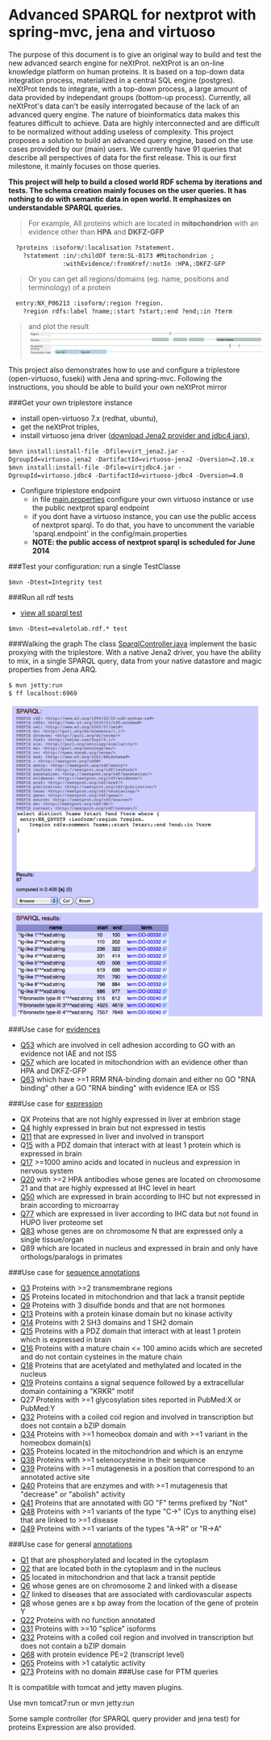 Advanced SPARQL for nextprot with spring-mvc, jena and virtuoso 
===============================================================
The purpose of this document is to give an original way to build and test the new advanced search engine for neXtProt. neXtProt is an on-line knowledge platform on human proteins. It is based on a top-down data integration process, materialized in a central SQL engine (postgres). neXtProt tends to integrate, with a top-down process, a large amount of data provided by independant groups (bottom-up process). Currently, all neXtProt's data can't be easily interrogated because of the lack of an advanced query engine. The nature of bioinformatics data makes this features difficult to achieve. Data are highly interconnected and are difficult to be normalized without adding useless of complexity.
This project proposes a solution to build an advanced query engine, based on the use cases provided by our (main) users. We currently have 91 queries that describe all perspectives of data for the first release. This is our first milestone, it mainly focuses on those queries. 

**This project will help to build a closed world RDF schema by iterations and tests. The schema creation mainly focuses on the user queries. It has nothing to do with semantic data in open world. It emphasizes on understandable SPARQL queries.**
> For example, All proteins which are located in **mitochondrion** with an evidence other than **HPA** and **DKFZ-GFP**

```SPARQL
  ?proteins :isoform/:localisation ?statement.
    ?statement :in/:childOf term:SL-0173 #Mitochondrion ; 
               :withEvidence/:fromXref/:notIn :HPA,:DKFZ-GFP
```
> Or you can get all regions/domains (eg. name, positions and terminology) of a protein 

```SPARQL
  entry:NX_P06213 :isoform/:region ?region.
    ?region rdfs:label ?name;:start ?start;:end ?end;:in ?term
```
> and plot the result
![SNORQL](src/main/webapp/resources/img/regions.png)

This project also demonstrates how to use and configure a triplestore (open-virtuoso, fuseki) with Jena and spring-mvc. Following the instructions, you should be able to build your own neXtProt mirror

<!--
###RDFS and queries,
* [initial rdf schema](src/main/resources/owl)
* [view all sparql queries](src/test/resources/sparql)
-->

###Get your own triplestore instance 
* install open-virtuoso 7.x (redhat, ubuntu),
* get the neXtProt triples, 
* install virtuoso jena driver ([download Jena2 provider and jdbc4  jars](http://virtuoso.openlinksw.com/dataspace/doc/dav/wiki/Main/VOSDownload#Jena%20Provider)),
```shell
$mvn install:install-file -Dfile=virt_jena2.jar -DgroupId=virtuoso.jena2 -DartifactId=virtuoso-jena2 -Dversion=2.10.x
$mvn install:install-file -Dfile=virtjdbc4.jar -DgroupId=virtuoso.jdbc4 -DartifactId=virtuoso-jdbc4 -Dversion=4.0
```
* Configure triplestore endpoint
  * in file [main.properties](src/main/resources/config/main.properties) configure your own virtuoso instance or use the public nextprot sparql endpoint
  * if you dont have a virtuoso instance, you can use the public access of nextprot sparql. To do that, you have to uncomment the variable 'sparql.endpoint' in the config/main.properties
  * __NOTE: the public access of nextprot sparql is scheduled for June 2014__

###Test  your configuration: run a single TestClasse
```shell
$mvn -Dtest=Integrity test
```
###Run all rdf tests
* [view all sparql test](src/test/java/evaletolab/rdf)
```shell
$mvn -Dtest=evaletolab.rdf.* test
```

###Walking the graph
The class [SparqlController.java](src/main/java/evaletolab/controller/SparqlController.java) implement the basic proxying with the triplestore. With a native Jena2 driver, you have the ability to mix, in a single SPARQL query, data from your native datastore and magic properties from Jena ARQ.
```shell
$ mvn jetty:run
$ ff localhost:6969
```

![SNORQL](src/main/webapp/resources/img/snorql.png "snorql frontend")

###Use case for [evidences](src/test/java/evaletolab/rdf/Evidences.java)
* [Q53](src/test/resources/sparql/Q53-1-involvedInGO0007155_WithEvidence_NotIEA_And_NotISS.sparql)	which are involved in cell adhesion according to GO with an evidence not IAE and not ISS
* [Q57](src/test/resources/sparql/Q57-locatedInMitochondrionWithEvidenceOtherThan_HPA_And_DKFZ_GFP.sparql)	which are located in mitochondrion with an evidence other than HPA and DKFZ-GFP
* [Q63](src/test/resources/sparql/Q63-with1RRM_RNAbindingDomainWithEvidenceIEAorISS.sparql)	which have >=1 RRM RNA-binding domain and either no GO "RNA binding" other a GO "RNA binding" with evidence IEA or ISS

###Use case for [expression](src/test/java/evaletolab/rdf/Expression.java)
* QX  Proteins that are not highly expressed in liver at embrion stage
* [Q4](src/test/resources/sparql/Q4-highlyExpressedInBrainButNotInTestis.sparql)  highly expressed in brain but not expressed in testis
* [Q11](src/test/resources/sparql/Q11-expressedInLiverAndInvolvedInTransport.sparql) that are expressed in liver and involved in transport 
* Q[15](src/test/resources/sparql/Q15-PDZdomainthatInteractWithProteinExpresssedInBrain.sparql) with a PDZ domain that interact with at least 1 protein which is expressed in brain 
* [Q17](src/test/resources/sparql/Q17-gt1000aaAndLocatedInNucleusAndExpressedInNervousSystem.sparql) >=1000 amino acids and located in nucleus and expression in nervous system 
* [Q20](src/test/resources/sparql/Q20-HPAOnChromosome21highlyExpresssedInHeartAtIHCLevel.sparql) with >=2 HPA antibodies whose genes are located on chromosome 21 and that are highly expressed at IHC level in heart
* [Q50](src/test/resources/sparql/Q50-expressedInBrainAccordingIHCButNotExpressedInBrainAccordingMicroarray.sparql) which are expressed in brain according to IHC but not expressed in brain according to microarray
* [Q77](src/test/resources/sparql/Q77-expressedInLiverAccordingIHCButNotInHUPOLiverProteom.sparql) which are expressed in liver according to IHC data but not found in HUPO liver proteome set
* [Q83](./src/test/resources/sparql/Q83-expressedOnASingleTissue.sparql) whose genes are on chromosome N that are expressed only a single tissue/organ
* Q89 which are located in nucleus and expressed in brain and only have orthologs/paralogs in primates

###Use case for [sequence annotations](src/test/java/evaletolab/rdf/Features.java)
* [Q3](src/test/resources/sparql/Q3-with2TransmembraneRegions.sparql)	Proteins with >=2 transmembrane regions 
* [Q5](src/test/resources/sparql/Q5-locatedInMitochondrionAndLackATransitPeptide.sparql)	Proteins located in mitochondrion and that lack a transit peptide
* [Q9](src/test/resources/sparql/Q9-with3DisulfideBondsAndNotHormones.sparql)	Proteins with 3 disulfide bonds and that are not hormones 
* [Q13](src/test/resources/sparql/Q13-withKinaseDomainButNotKinaseActivity.sparql) Proteins with a protein kinase domain but no kinase activity 
* [Q14](src/test/resources/sparql/Q14-with2SH3And1SHD2.sparql) Proteins with 2 SH3 domains and 1 SH2 domain 
* [Q15](src/test/resources/sparql/Q15-PDZdomainthatInteractWithProteinExpresssedInBrain.sparql) Proteins with a PDZ domain that interact with at least 1 protein which is expressed in brain 
* [Q16](src/test/resources/sparql/Q16-withMature100AAWhichAreSecretedAndNotContainsCysteinesInMature.sparql) Proteins with a mature chain <= 100 amino acids which are secreted and do not contain cysteines in the mature chain 
* [Q18](src/test/resources/sparql/Q18-thatAreAcetylatedAndMethylated.sparql) Proteins that are acetylated and methylated and located in the nucleus 
* [Q19](src/test/resources/sparql/Q19-containsSignalSequenceFollowedByAExtracellularDomainContainingKRKRMotif.sparql) Proteins contains a signal sequence followed by a extracellular domain containing a "KRKR" motif 
* Q27 Proteins with >=1 glycosylation sites reported in PubMed:X or PubMed:Y
* [Q32](src/test/resources/sparql/Q32-withCoiledCoiledAndInvolvedInTranscriptionButNotContainBZIP.sparql) Proteins with a coiled coil region and involved in transcription but does not contain a bZIP domain
* [Q34](src/test/resources/sparql/Q34-withHomeoboxAndWithVariantsInTheHomeobox.sparql) Proteins with >=1 homeobox domain and with >=1 variant in the homeobox domain(s)
* [Q35](src/test/resources/sparql/Q35.sparql) Proteins located in the mitochondrion and which is an enzyme
* [Q38](src/test/resources/sparql/Q38.sparql) Proteins with >=1 selenocysteine in their sequence
* [Q39](src/test/resources/sparql/Q39.sparql) Proteins with >=1 mutagenesis in a position that correspond to an annotated active site
* [Q40](src/test/resources/sparql/Q40.sparql) Proteins that are enzymes and with >=1 mutagenesis that "decrease" or "abolish" activity
* [Q41](src/test/resources/sparql/Q41.sparql) Proteins that are annotated with GO "F" terms prefixed by "Not"
* [Q48](src/test/resources/sparql/Q48.sparql) Proteins with >=1 variants of the type "C->" (Cys to anything else) that are linked to >=1 disease
* [Q49](src/test/resources/sparql/Q49.sparql) Proteins with >=1 variants of the types "A->R" or "R->A"

###Use case for general [annotations](src/test/java/evaletolab/rdf/General.java)
* [Q1](src/test/resources/sparql/Q1.sparql) that are phosphorylated and located in the cytoplasm 
* [Q2](src/test/resources/sparql/Q2.sparql) that are located both in the cytoplasm and in the nucleus
* [Q5](src/test/resources/sparql/Q5.sparql) located in mitochondrion and that lack a transit peptide
* [Q6](src/test/resources/sparql/Q6.sparql) whose genes are on chromosome 2 and linked with a disease
* [Q7](src/test/resources/sparql/Q7.sparql) linked to diseases that are associated with cardiovascular aspects
* [Q8](src/test/resources/sparql/Q8.sparql) whose genes are x bp away from the location of the gene of protein Y
* [Q22](src/test/resources/sparql/Q22.sparql) Proteins with no function annotated
* [Q31](src/test/resources/sparql/Q31.sparql) Proteins with >=10 "splice" isoforms
* [Q32](src/test/resources/sparql/Q32.sparql) Proteins with a coiled coil region and involved in transcription but does not contain a bZIP domain
* [Q68](src/test/resources/sparql/Q68.sparql)	with protein evidence PE=2 (transcript level)
* [Q65](src/test/resources/sparql/Q65.sparql) Proteins with >1 catalytic activity 
* [Q73](src/test/resources/sparql/Q73.sparql) Proteins with no domain 
###Use case for PTM queries


It is compatible with tomcat and jetty maven plugins.

Use
    mvn tomcat7:run
or
    mvn jetty:run

Some sample controller (for SPARQL query provider and jena test) for proteins Expression are also provided.

